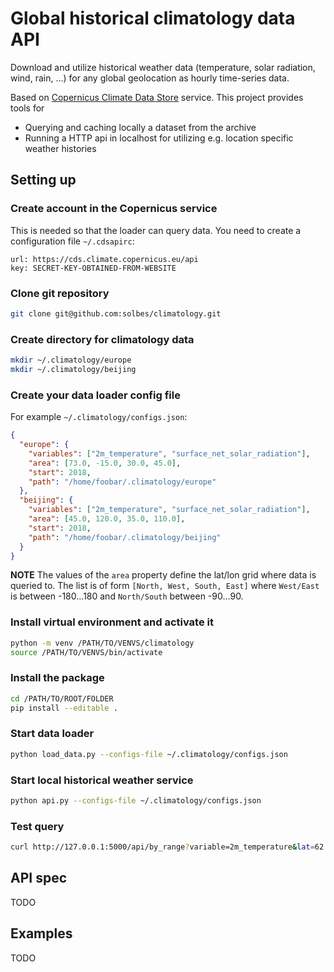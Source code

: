 # Global historical climatology data API

Download and utilize historical weather data (temperature, solar radiation, wind, rain, ...) for any global geolocation as hourly time-series data.

Based on [Copernicus Climate Data Store](https://cds.climate.copernicus.eu) service. This project provides tools for

- Querying and caching locally a dataset from the archive
- Running a HTTP api in localhost for utilizing e.g. location specific weather histories

## Setting up

### Create account in the Copernicus service
This is needed so that the loader can query data. You need to create a
configuration file `~/.cdsapirc`:

``` text
url: https://cds.climate.copernicus.eu/api
key: SECRET-KEY-OBTAINED-FROM-WEBSITE
```

### Clone git repository

``` bash
git clone git@github.com:solbes/climatology.git
```

### Create directory for climatology data

```bash
mkdir ~/.climatology/europe
mkdir ~/.climatology/beijing
```


### Create your data loader config file 

For example `~/.climatology/configs.json`:

```json
{
  "europe": {
    "variables": ["2m_temperature", "surface_net_solar_radiation"],
    "area": [73.0, -15.0, 30.0, 45.0],
    "start": 2018,
    "path": "/home/foobar/.climatology/europe"
  },
  "beijing": {
    "variables": ["2m_temperature", "surface_net_solar_radiation"],
    "area": [45.0, 120.0, 35.0, 110.0],
    "start": 2018,
    "path": "/home/foobar/.climatology/beijing"
  }
}
```

**NOTE** The values of the `area` property define the lat/lon grid where data is
queried to. The list is of form `[North, West, South, East]` where `West/East` is between -180...180 and `North/South` between -90...90.

### Install virtual environment and activate it

``` bash
python -m venv /PATH/TO/VENVS/climatology
source /PATH/TO/VENVS/bin/activate
```
### Install the package ###

``` bash
cd /PATH/TO/ROOT/FOLDER
pip install --editable .
```

### Start data loader
```bash
python load_data.py --configs-file ~/.climatology/configs.json
```

### Start local historical weather service

``` bash
python api.py --configs-file ~/.climatology/configs.json
```

### Test query

``` bash
curl http://127.0.0.1:5000/api/by_range?variable=2m_temperature&lat=62.0&lon=22.5&start=2021-01-01
```

## API spec

TODO

## Examples

TODO


